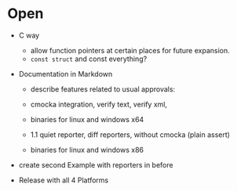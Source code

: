 # Open

* C way

  * allow function pointers at certain places for future expansion.
  * `const struct` and const everything?

* Documentation in Markdown

  * describe features related to usual approvals:
  * cmocka integration, verify text, verify xml,
  * binaries for linux and windows x64

  * 1.1 quiet reporter, diff reporters, without cmocka (plain assert)
  * binaries for linux and windows x86

* create second Example with reporters in before

* Release with all 4 Platforms
